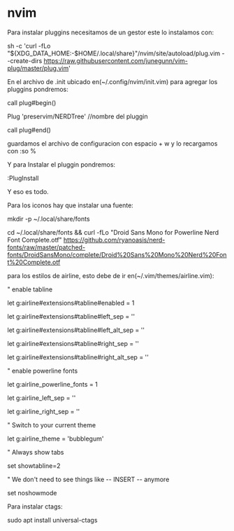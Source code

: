 # nvim

Para instalar pluggins necesitamos de un gestor este lo instalamos con:

sh -c 'curl -fLo "${XDG_DATA_HOME:-$HOME/.local/share}"/nvim/site/autoload/plug.vim --create-dirs
https://raw.githubusercontent.com/junegunn/vim-plug/master/plug.vim'

En el archivo de .init ubicado en(~/.config/nvim/init.vim) para agregar los pluggins pondremos:

call plug#begin()

Plug 'preservim/NERDTree' //nombre del pluggin 

call plug#end()

guardamos el archivo de configuracion con espacio + w y lo recargamos con :so %

Y para Instalar el pluggin pondremos:

:PlugInstall

Y eso es todo.

Para los iconos hay que instalar una fuente:

mkdir -p ~/.local/share/fonts

cd ~/.local/share/fonts && curl -fLo "Droid Sans Mono for Powerline Nerd Font Complete.otf" https://github.com/ryanoasis/nerd-fonts/raw/master/patched-fonts/DroidSansMono/complete/Droid%20Sans%20Mono%20Nerd%20Font%20Complete.otf

para los estilos de airline, esto debe de ir en(~/.vim/themes/airline.vim):

" enable tabline

let g:airline#extensions#tabline#enabled = 1

let g:airline#extensions#tabline#left_sep = ''

let g:airline#extensions#tabline#left_alt_sep = ''

let g:airline#extensions#tabline#right_sep = ''

let g:airline#extensions#tabline#right_alt_sep = ''

" enable powerline fonts

let g:airline_powerline_fonts = 1

let g:airline_left_sep = ''

let g:airline_right_sep = ''

" Switch to your current theme

let g:airline_theme = 'bubblegum'

" Always show tabs

set showtabline=2

" We don't need to see things like -- INSERT -- anymore

set noshowmode

Para instalar ctags:

sudo apt install universal-ctags
